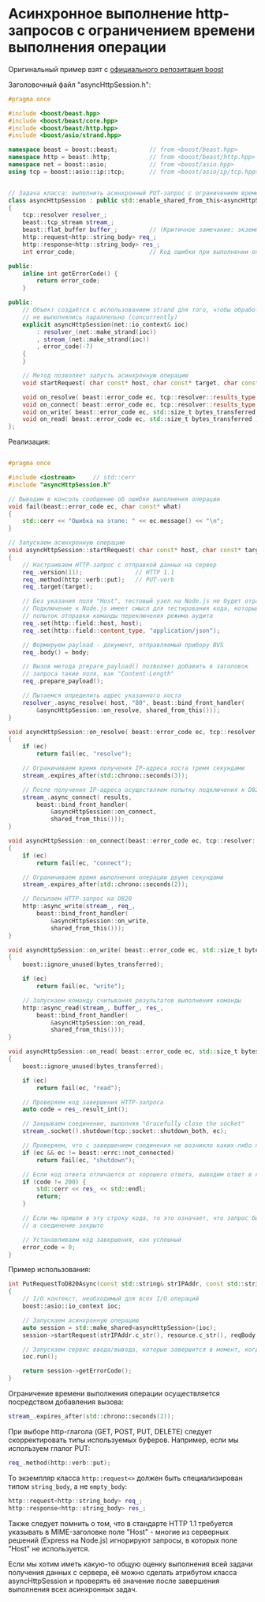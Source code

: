 # Асинхронное выполнение http-запросов с ограничением времени выполнения операции

Оригинальный пример взят с [официального репозитация boost](https://github.com/boostorg/beast/blob/develop/example/http/client/async/http_client_async.cpp)


Заголовочный файл "asyncHttpSession.h":

```cpp
#pragma once

#include <boost/beast.hpp>
#include <boost/beast/core.hpp>
#include <boost/beast/http.hpp>
#include <boost/asio/strand.hpp>

namespace beast = boost::beast;         // from <boost/beast.hpp>
namespace http = beast::http;           // from <boost/beast/http.hpp>
namespace net = boost::asio;            // from <boost/asio.hpp>
using tcp = boost::asio::ip::tcp;       // from <boost/asio/ip/tcp.hpp>


// Задача класса: выполнить асинхронный PUT-запрос с ограничением времени выполнения (time-out)
class asyncHttpSession : public std::enable_shared_from_this<asyncHttpSession>
{
    tcp::resolver resolver_;
    beast::tcp_stream stream_;
    beast::flat_buffer buffer_;         // (Критичное замечание: экземпляр должен быть сохранён между операциями чтения)
    http::request<http::string_body> req_;
    http::response<http::string_body> res_;
    int error_code;                     // Код ошибки при выполнении операции

public:
    inline int getErrorCode() {
        return error_code;
    }

public:
    // Объект создаётся с использованием strand для того, чтобы обработчики событий
    // не выполнялись параллельно (concurrently)
    explicit asyncHttpSession(net::io_context& ioc)
        : resolver_(net::make_strand(ioc))
        , stream_(net::make_strand(ioc))
        , error_code(-7)
    {
    }

    // Метод позволяет запусть асинхронную операцию
    void startRequest( char const* host, char const* target, char const* body);

    void on_resolve( beast::error_code ec, tcp::resolver::results_type results );
    void on_connect( beast::error_code ec, tcp::resolver::results_type::endpoint_type);
    void on_write( beast::error_code ec, std::size_t bytes_transferred );
    void on_read( beast::error_code ec, std::size_t bytes_transferred );
};
```

Реализация:

```cpp

#pragma once

#include <iostream>     // std::cerr
#include "asyncHttpSession.h"

// Выводим в консоль сообщение об ошибке выполнения операции
void fail(beast::error_code ec, char const* what)
{
    std::cerr << "Ошибка на этапе: " << ec.message() << "\n";
}

// Запускаем асинхронную операцию
void asyncHttpSession::startRequest( char const* host, char const* target, char const* body)
{
    // Настраиваем HTTP-запрос с отправкой данных на сервер
    req_.version(11);               // HTTP 1.1
    req_.method(http::verb::put);   // PUT-verb
    req_.target(target);

    // Без указания поля "Host", тестовый узел на Node.js не будет отрабатывать запрос.
    // Подключение к Node.js имеет смысл для тестирования кода, который выполняет несколько
    // попыток отправки команды переключения режима аудита
    req_.set(http::field::host, host);
    req_.set(http::field::content_type, "application/json");

    // Формируем payload - документ, отправляемый прибору BVS
    req_.body() = body;

    // Вызов метода prepare_payload() позволяет добавить в заголовок
    // запроса такие поля, как "Content-Length"
    req_.prepare_payload();

    // Пытаемся определить адрес указанного хоста
    resolver_.async_resolve( host, "80", beast::bind_front_handler(
        &asyncHttpSession::on_resolve, shared_from_this()));
}

void asyncHttpSession::on_resolve( beast::error_code ec, tcp::resolver::results_type results)
{
    if (ec)
        return fail(ec, "resolve");

    // Ограничиваем время получения IP-адреса хоста тремя секундами
    stream_.expires_after(std::chrono::seconds(3));

    // После получения IP-адреса осуществляем попытку подключения к D820
    stream_.async_connect( results,
        beast::bind_front_handler(
            &asyncHttpSession::on_connect,
            shared_from_this()));
}

void asyncHttpSession::on_connect(beast::error_code ec, tcp::resolver::results_type::endpoint_type)
{
    if (ec)
        return fail(ec, "connect");

    // Ограничиваем время выполнения операции двумя секундами
    stream_.expires_after(std::chrono::seconds(2));

    // Посылаем HTTP-запрос на D820
    http::async_write(stream_, req_,
        beast::bind_front_handler(
            &asyncHttpSession::on_write,
            shared_from_this()));
}

void asyncHttpSession::on_write( beast::error_code ec, std::size_t bytes_transferred)
{
    boost::ignore_unused(bytes_transferred);

    if (ec)
        return fail(ec, "write");

    // Запускаем команду считывания результатов выполнения команды
    http::async_read(stream_, buffer_, res_,
        beast::bind_front_handler(
            &asyncHttpSession::on_read,
            shared_from_this()));
}

void asyncHttpSession::on_read( beast::error_code ec, std::size_t bytes_transferred)
{
    boost::ignore_unused(bytes_transferred);

    if (ec)
        return fail(ec, "read");

    // Проверяем код завершения HTTP-запроса
    auto code = res_.result_int();

    // Закрываем соединение, выполняя "Gracefully close the socket"
    stream_.socket().shutdown(tcp::socket::shutdown_both, ec);

    // Проверяем, что с завершением соединения не возникло каких-либо проблем
    if (ec && ec != beast::errc::not_connected)
        return fail(ec, "shutdown");

    // Если код ответа отличается от хорошего ответа, выводим ответ в консоль ошибок
    if (code != 200) {
        std::cerr << res_ << std::endl;
        return;
    }

    // Если мы пришли в эту строку кода, то это означает, что запрос был успешно выполнен,
    // а соединение закрыто

    // Устанавливаем код завершения, как успешный
    error_code = 0;
}
```

Пример использования:

```cpp
int PutRequestToD820Async(const std::string& strIPAddr, const std::string& reqBody, const std::string& resource)
{
    // I/O контекст, необходимый для всех I/O операций
    boost::asio::io_context ioc;

    // Запускаем асинхронную операцию
    auto session = std::make_shared<asyncHttpSession>(ioc);
    session->startRequest(strIPAddr.c_str(), resource.c_str(), reqBody.c_str());

    // Запускаем сервис ввода/вывода, которые завершится в момент, когда все асинхронные задачи будут выполнены
    ioc.run();

    return session->getErrorCode();
}
```

Ограничение времени выполнения операции осуществляется посредством добавления вызова:

```cpp
stream_.expires_after(std::chrono::seconds(2));
```

При выборе http-глагола (GET, POST, PUT, DELETE) следует скорректировать типы используемых буферов. Например, если мы используем глалог PUT:

```cpp
req_.method(http::verb::put);
```

То экземпляр класса `http::request<>` должен быть специализирован типом `string_body`, а не `empty_body`:

```cpp
http::request<http::string_body> req_;
http::response<http::string_body> res_;
```

Также следует помнить о том, что в стандарте HTTP 1.1 требуется указывать в MIME-заголовке поле "Host" - многие из серверных решений (Express на Node.js) игнорируют запросы, в которых поле "Host" не используется.

Если мы хотим иметь какую-то общую оценку выполнения всей задачи получения данных с сервера, её можно сделать атрибутом класса asyncHttpSession и проверять её значение после завершения выполнения всех асинхронных задач.
